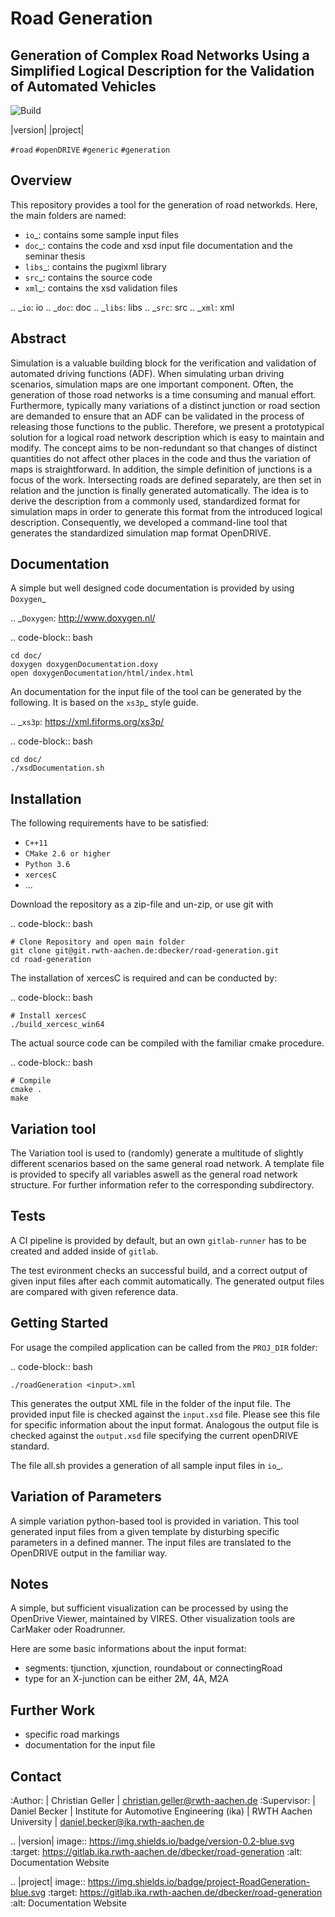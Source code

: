 Road Generation
===============

Generation of Complex Road Networks Using a Simplified Logical Description for the Validation of Automated Vehicles
--------------------------------------------------------------------------------------------------------------------

![Build](https://github.com/ika-rwth-aachen/RoadGeneration/actions/workflows/cmake.yml/badge.svg?branch=license)


|version| |project|


``#road`` ``#openDRIVE`` ``#generic`` ``#generation``

Overview 
--------
This repository provides a tool for the generation of road networkds. Here, the main folders are named:

* `io`_: contains some sample input files
* `doc`_: contains the code and xsd input file documentation and the seminar thesis
* `libs`_: contains the pugixml library
* `src`_: contains the source code
* `xml`_: contains the xsd validation files 

.. _`io`: io
.. _`doc`: doc
.. _`libs`: libs
.. _`src`: src
.. _`xml`: xml

Abstract 
--------
Simulation is a valuable building block for the verification and validation of automated driving functions (ADF). When simulating urban driving scenarios, simulation maps are one important component. Often, the generation of those road networks is a time consuming and manual effort. Furthermore, typically many variations of a distinct junction or road section are demanded to ensure that an ADF can be validated in the process of releasing those functions to the public.
Therefore, we present a prototypical solution for a logical road network description which is easy to maintain and modify. The concept aims to be non-redundant so that changes of distinct quantities do not affect other places in the code and thus the variation of maps is straightforward. In addition, the simple definition of junctions is a focus of the work. Intersecting roads are defined separately, are then set in relation and the junction is finally generated automatically.
The idea is to derive the description from a commonly used, standardized format for simulation maps in order to generate this format from the introduced logical description. Consequently, we developed a command-line tool that generates the standardized simulation map format OpenDRIVE.

Documentation
-------------
A simple but well designed code documentation is provided by using `Doxygen`_

.. _`Doxygen`: http://www.doxygen.nl/


.. code-block:: bash

    cd doc/
    doxygen doxygenDocumentation.doxy
    open doxygenDocumentation/html/index.html

An documentation for the input file of the tool can be generated by the following. It is based on the `xs3p`_ style guide.

.. _`xs3p`: https://xml.fiforms.org/xs3p/

.. code-block:: bash

    cd doc/
    ./xsdDocumentation.sh

Installation
------------

The following requirements have to be satisfied:

- ``C++11``
- ``CMake 2.6 or higher``
- ``Python 3.6``
- ``xercesC``
- ...

Download the repository as a zip-file and un-zip, or use git with

.. code-block:: bash

    # Clone Repository and open main folder
    git clone git@git.rwth-aachen.de:dbecker/road-generation.git
    cd road-generation

The installation of xercesC is required and can be conducted by:

.. code-block:: bash

    # Install xercesC
    ./build_xercesc_win64

The actual source code can be compiled with the familiar cmake procedure.

.. code-block:: bash

    # Compile
    cmake .
    make

Variation tool
------------
The Variation tool is used to (randomly) generate a multitude of slightly different scenarios based on the same general road network. A template file is provided to specify all variables aswell as the general road network structure. For further information refer to the corresponding subdirectory.


Tests
-----

A CI pipeline is provided by default, but an own ``gitlab-runner`` has to be created and added inside of ``gitlab``. 

The test evironment checks an successful build, and a correct output of given input files after each commit automatically. The generated output files are compared with given reference data.

Getting Started
---------------

For usage the compiled application can be called from the ``PROJ_DIR`` folder:

.. code-block:: bash

    ./roadGeneration <input>.xml

This generates the output XML file in the folder of the input file. The provided input file is checked against the ``input.xsd`` file. Please see this file for specific information about the input format. Analogous the output file is checked against the ``output.xsd`` file specifying the current openDRIVE standard.

The file all.sh provides a generation of all sample input files in `io`_.

Variation of Parameters
-----------------------

A simple variation python-based tool is provided in variation. This tool generated input files from a given template by disturbing specific parameters in a defined manner. The input files are translated to the OpenDRIVE output in the familiar way. 

Notes
-----

A simple, but sufficient visualization can be processed by using the OpenDrive Viewer, maintained by VIRES. Other visualization tools are CarMaker oder Roadrunner.

Here are some basic informations about the input format:

* segments: tjunction, xjunction, roundabout or connectingRoad
* type for an X-junction can be either 2M, 4A, M2A 

Further Work
------------

* specific road markings
* documentation for the input file
  
Contact
-------
:Author:
    | Christian Geller
    | christian.geller@rwth-aachen.de
:Supervisor:
    | Daniel Becker
    | Institute for Automotive Engineering (ika)
    | RWTH Aachen University
    | daniel.becker@ika.rwth-aachen.de

.. |version| image:: https://img.shields.io/badge/version-0.2-blue.svg
    :target: https://gitlab.ika.rwth-aachen.de/dbecker/road-generation
    :alt: Documentation Website

.. |project| image:: https://img.shields.io/badge/project-RoadGeneration-blue.svg
    :target: https://gitlab.ika.rwth-aachen.de/dbecker/road-generation
    :alt: Documentation Website
